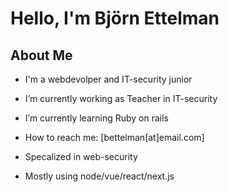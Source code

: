 # Hello, I'm Björn Ettelman

## About Me


-  I'm a webdevolper and IT-security junior
-  I’m currently working as Teacher in IT-security
-  I’m currently learning Ruby on rails

-  How to reach me: [bettelman[at]email.com]
-  Specalized in web-security
-  Mostly using node/vue/react/next.js

